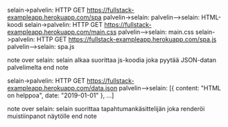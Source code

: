 selain->palvelin: HTTP GET https://fullstack-exampleapp.herokuapp.com/spa
palvelin->selain: palvelin-->selain: HTML-koodi
selain->palvelin: HTTP GET https://fullstack-exampleapp.herokuapp.com/main.css
palvelin-->selain: main.css
selain->palvelin: HTTP GET https://fullstack-exampleapp.herokuapp.com/spa.js
palvelin-->selain: spa.js
 
note over selain:
selain alkaa suorittaa js-koodia
joka pyytää JSON-datan palvelimelta
end note
 
selain->palvelin: HTTP GET https://fullstack-exampleapp.herokuapp.com/data.json
palvelin-->selain: [{ content: "HTML on helppoa", date: "2019-01-01" }, ...]
 
note over selain:
selain suorittaa tapahtumankäsittelijän
joka renderöi muistiinpanot näytölle
end note
 